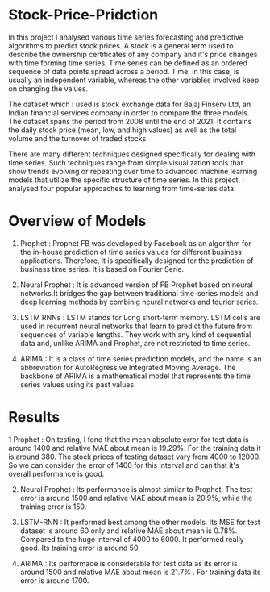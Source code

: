 # Stock-Price-Pridction
In this project I analysed various time series forecasting and predictive algorithms to predict stock prices. A stock is a general term used to describe the ownership certificates of any company and it's price changes with time forming time series. Time series can be defined as an ordered sequence of data points spread across a period. Time, in this case, is usually an independent variable, whereas the other variables involved keep on changing the values.

The dataset which I used is stock exchange data for Bajaj Finserv Ltd, an Indian financial services company in order to compare the three models. The dataset spans the period from 2008 until the end of 2021. It contains the daily stock price (mean, low, and high values) as well as the total volume and the turnover of traded stocks.

There are many different techniques designed specifically for dealing with time series. Such techniques range from simple visualization tools that show trends evolving or repeating over time to advanced machine learning models that utilize the specific structure of time series. In this project, I analysed four popular approaches to learning from time-series data:

# Overview of Models

1. Prophet : Prophet FB was developed by Facebook as an algorithm for the in-house prediction of time series values for different business applications. Therefore, it is specifically designed for the prediction of business time series. It is based on Fourier Serie.

2. Neural Prophet : It is advanced version of FB Prophet based on neural networks.It bridges the gap between traditional time-series models and deep learning methods by combinig neural networks and fourier series.

3. LSTM RNNs : LSTM stands for Long short-term memory. LSTM cells are used in recurrent neural networks that learn to predict the future from sequences of variable lengths. They work with any kind of sequential data and, unlike ARIMA and Prophet, are not restricted to time series. 

4. ARIMA : It is a class of time series prediction models, and the name is an abbreviation for AutoRegressive Integrated Moving Average. The backbone of ARIMA is a mathematical model that represents the time series values using its past values.

# Results 

1 Prophet :  On testing, I fond that the mean absolute error for test data is around 1400 and relative MAE about mean is 19.29%. For the training data it is around 380. The stock prices of testing dataset vary from 4000 to 12000. So we can consider the error of 1400 for this interval and can that it's overall performance is good.

2. Neural Prophet : Its performance is almost similar to Prophet. The test error is around 1500  and relative MAE about mean is 20.9%, while the training error is 150.

3. LSTM-RNN : It performed best among the other models. Its MSE for test dataset is around 60 only  and relative MAE about mean is 0.78%. Compared to the huge interval of 4000 to 6000. It performed really good. Its training error is around 50.

4. ARIMA : Its performace is considerable for test data as its error is around 1500 and relative MAE about mean is 21.7% . For training data its error is around 1700.
